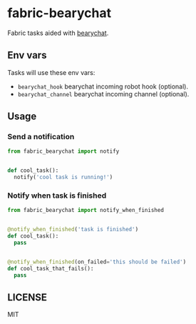 # fabric-bearychat

Fabric tasks aided with [bearychat][bc].

[bc]: http://bearychat.com


## Env vars

Tasks will use these env vars:

- `bearychat_hook` bearychat incoming robot hook (optional).
- `bearychat_channel` bearychat incoming channel (optional).


## Usage

### Send a notification

```python
from fabric_bearychat import notify


def cool_task():
  notify('cool task is running!')
```


### Notify when task is finished

```python
from fabric_bearychat import notify_when_finished


@notify_when_finished('task is finished')
def cool_task():
  pass


@notify_when_finished(on_failed='this should be failed')
def cool_task_that_fails():
  pass
```



## LICENSE

MIT
